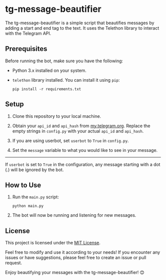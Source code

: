 # tg-message-beautifier

The tg-message-beautifier is a simple script that beautifies messages by adding a start and end tag to the text. It uses the Telethon library to interact with the Telegram API.

## Prerequisites

Before running the bot, make sure you have the following:

- Python 3.x installed on your system.
- `telethon` library installed. You can install it using `pip`:

  ```
  pip install -r requirements.txt
  ```

## Setup

1. Clone this repository to your local machine.

2. Obtain your `api_id` and `api_hash` from [my.telegram.org](https://my.telegram.org). Replace the empty strings in `config.py` with your actual `api_id` and `api_hash`.

3. If you are using userbot, set `userbot` to `True` in `config.py`.

4. Set the `message` variable to what you would like to see in your message.

---

If `userbot` is set to `True` in the configuration, any message starting with a dot (.) will be ignored by the bot.

## How to Use

1. Run the `main.py` script:

   ```
   python main.py
   ```

2. The bot will now be running and listening for new messages.

## License

This project is licensed under the [MIT License](LICENSE).

Feel free to modify and use it according to your needs! If you encounter any issues or have suggestions, please feel free to create an issue or pull request.

Enjoy beautifying your messages with the tg-message-beautifier! 😊